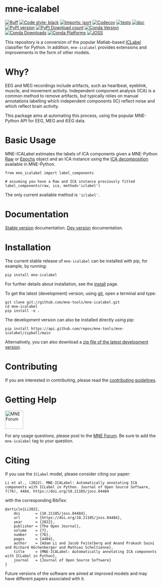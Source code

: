 # mne-icalabel

[![Ruff](https://img.shields.io/endpoint?url=https://raw.githubusercontent.com/astral-sh/ruff/main/assets/badge/v2.json)](https://github.com/astral-sh/ruff)
[![Code style: black](https://img.shields.io/badge/code%20style-black-000000.svg)](https://github.com/psf/black)
[![Imports: isort](https://img.shields.io/badge/%20imports-isort-%231674b1?style=flat&labelColor=ef8336)](https://pycqa.github.io/isort/)
[![Codecov](https://codecov.io/gh/mne-tools/mne-icalabel/branch/main/graph/badge.svg)](https://codecov.io/gh/mne-tools/mne-icalabel)
[![tests](https://github.com/mne-tools/mne-icalabel/actions/workflows/pytest.yaml/badge.svg?branch=main)](https://github.com/mne-tools/mne-icalabel/actions/workflows/pytest.yaml)
[![doc](https://github.com/mne-tools/mne-icalabel/actions/workflows/doc.yaml/badge.svg?branch=main)](https://github.com/mne-tools/mne-icalabel/actions/workflows/doc.yaml)
[![PyPI version](https://img.shields.io/pypi/v/mne-icalabel.svg)](https://pypi.org/project/mne-icalabel/)
[![PyPI Download count](https://pepy.tech/badge/mne-icalabel)](https://pepy.tech/project/mne-icalabel)
[![Conda Version](https://img.shields.io/conda/vn/conda-forge/mne-icalabel.svg)](https://anaconda.org/conda-forge/mne-icalabel/)
[![Conda Downloads](https://img.shields.io/conda/dn/conda-forge/mne-icalabel.svg)](https://anaconda.org/conda-forge/mne-icalabel)
[![Conda Platforms](https://img.shields.io/conda/pn/conda-forge/mne-icalabel.svg)](https://anaconda.org/conda-forge/mne-icalabel)
[![JOSS](https://joss.theoj.org/papers/d91770e35a985ecda4f2e1f124977207/status.svg)](https://joss.theoj.org/papers/d91770e35a985ecda4f2e1f124977207)

This repository is a conversion of the popular Matlab-based
[ICLabel](https://github.com/sccn/ICLabel) classifier for Python.
In addition, `mne-icalabel` provides extensions and improvements in the form of other models.

# Why?

EEG and MEG recordings include artifacts, such as heartbeat, eyeblink, muscle, and movement activity.
Independent component analysis (ICA) is a common method to remove artifacts, but typically relies on manual
annotations labelling which independent components (IC) reflect noise and which reflect brain activity.

This package aims at automating this process, using the popular MNE-Python API for EEG, MEG and iEEG data.

# Basic Usage

MNE-ICALabel estimates the labels of ICA components given
a MNE-Python [Raw](https://mne.tools/stable/generated/mne.io.Raw.html) or
[Epochs](https://mne.tools/stable/generated/mne.Epochs.html) object and an ICA instance using the
[ICA decomposition](https://mne.tools/stable/generated/mne.preprocessing.ICA.html)
available in MNE-Python.

```
from mne_icalabel import label_components

# assuming you have a Raw and ICA instance previously fitted
label_components(raw, ica, method='iclabel')
```

The only current available method is `'iclabel'`.

# Documentation

[Stable version](https://mne.tools/mne-icalabel/stable/index.html) documentation.
[Dev version](https://mne.tools/mne-icalabel/dev/index.html) documentation.

# Installation

The current stable release of `mne-icalabel` can be installed with pip, for example, by running:

    pip install mne-icalabel

For further details about installation, see the
[install](https://mne.tools/mne-icalabel/stable/install.html) page.

To get the latest (development) version, using [git](https://git-scm.com/), open a terminal and type:

    git clone git://github.com/mne-tools/mne-icalabel.git
    cd mne-icalabel
    pip install -e .

The development version can also be installed directly using pip:

    pip install https://api.github.com/repos/mne-tools/mne-icalabel/zipball/main

Alternatively, you can also download a
[zip file of the latest development version](https://github.com/mne-tools/mne-icalabel/archive/main.zip).

# Contributing

If you are interested in contributing, please read the
[contributing guidelines](https://github.com/mne-tools/mne-icalabel/blob/main/CONTRIBUTING.md).

# Getting Help

[<img alt="MNE Forum" src="https://user-images.githubusercontent.com/1681963/52239617-e2683480-289c-11e9-922b-5da55472e5b4.png" height=60/>](https://mne.discourse.group)

For any usage questions, please post to the
[MNE Forum](https://mne.discourse.group). Be sure to add the `mne-icalabel` tag to
your question.

# Citing

If you use the ``ICLabel`` model, please consider citing our paper:

    Li et al., (2022). MNE-ICALabel: Automatically annotating ICA components with ICLabel in Python. Journal of Open Source Software, 7(76), 4484, https://doi.org/10.21105/joss.04484

with the corresponding BibTex:

    @article{Li2022,
        doi       = {10.21105/joss.04484},
        url       = {https://doi.org/10.21105/joss.04484},
        year      = {2022},
        publisher = {The Open Journal},
        volume    = {7},
        number    = {76},
        pages     = {4484},
        author    = {Adam Li and Jacob Feitelberg and Anand Prakash Saini and Richard Höchenberger and Mathieu Scheltienne},
        title     = {MNE-ICALabel: Automatically annotating ICA components with ICLabel in Python},
        journal   = {Journal of Open Source Software}
    }

Future versions of the software are aimed at improved models and may have different papers associated with it.
